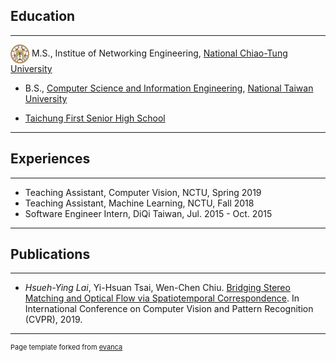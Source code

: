 ## Education

---
<img style="vertical-align:middle" src="images/ntu.jpg" height="30" width="30"/>  M.S., Institue of Networking Engineering, [National Chiao-Tung University](https://www.nctu.edu.tw/) <br />

* B.S., [Computer Science and Information Engineering](https://www.csie.ntu.edu.tw/), [National Taiwan University](https://www.ntu.edu.tw/) <br />

* [Taichung First Senior High School](http://www.tcfsh.tc.edu.tw/) <br />

---

## Experiences

---
* Teaching Assistant, Computer Vision, NCTU, Spring 2019
* Teaching Assistant, Machine Learning, NCTU, Fall 2018
* Software Engineer Intern, DiQi Taiwan, Jul. 2015 - Oct. 2015

---

## Publications

---
* *Hsueh-Ying Lai*, Yi-Hsuan Tsai, Wen-Chen Chiu. [Bridging Stereo Matching and Optical Flow via Spatiotemporal Correspondence](https://arxiv.org/abs/1905.09265). In International Conference on Computer Vision and Pattern Recognition (CVPR), 2019.

---
<p style="font-size:11px">Page template forked from <a href="https://github.com/evanca/quick-portfolio">evanca</a></p>
<!-- Remove above link if you don't want to attibute -->
